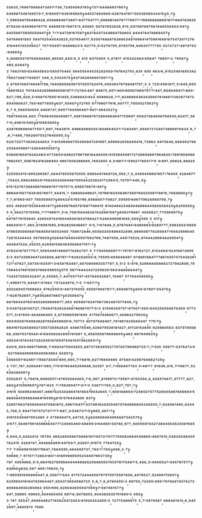 ⁵⁵⁸³⁵·⁷⁴⁸⁶⁷⁰⁶⁸⁸⁴⁷³⁸⁵⁷′⁷³⁶·⁷²⁴⁹⁴⁹⁶³⁷⁸⁵‽⁷³⁷'⁸⁴⁴⁸⁸⁶⁵⁷⁶⁶⁷‽⁶⁴⁸⁹⁸⁷⁵⁴⁶¹⁸⁹⁵⁷³′⁷·⁵′⁶⁹⁴⁹⁷′⁶³⁶¹⁶⁵⁶⁸⁵‽⁴⁴⁵²⁷⁴⁶³⁶⁸⁵'⁴²⁶⁷⁸⁴⁷⁶⁷'⁵⁰⁵³⁸⁹⁸⁵⁴³⁴¹⁵‽⁵:⁷‽⁷:⁵⁹⁶⁵⁸⁴⁷⁹⁵⁴⁶⁶⁴²⁸·⁴⁵⁸⁸⁶⁶⁴⁰⁷³⁸⁰⁷'⁸³⁷⁷⁵³⁷⁷⁷:⁶⁰⁶⁰⁶¹⁴⁰⁷⁸⁷⁷⁷⁰⁶⁷⁷'⁷⁶⁶⁹⁶⁶⁸⁸⁶⁶⁶¹⁸¹⁷′⁶⁸⁴⁷⁶³⁶³⁵⁶⁷⁵⁴³⁵'⁴⁴⁵⁹⁶⁴⁷⁶⁷⁷⁵,⁶⁴⁸⁹⁸¹⁵′⁷⁴⁶⁷⁵'⁵:⁸⁵⁸⁶⁵,⁵⁴⁷⁸⁷⁶⁵³⁸²⁶·⁶¹⁵:⁵⁰⁷⁰⁶⁷⁴⁶⁷⁵⁸⁷⁴⁴⁸⁵⁵⁰⁴⁵³′⁵⁴⁷‽⁸⁴⁵⁵⁸⁶⁷⁵⁶⁹⁵⁰⁵⁰⁸⁴⁷‽⁵,⁷'⁷′⁸⁴⁷²⁶¹⁸⁷⁵⁸⁷‽⁸³⁷⁸⁴³⁷³⁴⁴⁶⁶⁴⁷⁵⁰⁸⁰³,⁸⁴⁴⁴⁷⁸⁴⁷⁴⁸⁶⁸⁴⁵⁷‽⁵⁴⁷⁸⁸⁶⁸¹⁵⁸⁵,⁵⁶⁴⁷⁵³⁵⁴⁴⁵⁴²⁶²⁵:⁵³⁷⁶⁵⁴⁶¹⁷·⁶³⁵⁰⁷⁴⁸⁸⁸⁷⁸³⁸⁶⁵³⁴⁹⁷⁸⁶⁶⁴¹⁴⁷⁵⁶⁶¹⁶⁸⁸¹⁸⁷⁵⁴⁷²⁶¹⁷²⁷⁶⁴¹⁸⁴⁴⁵⁷⁴⁵³⁵⁶⁵²⁷,⁷⁵⁷′⁵⁵⁴⁹⁷'⁸⁴⁸⁶⁶²³′⁵,⁶²⁷⁷⁵:⁵'⁵²⁷⁸⁷⁹⁵·⁸⁷⁸⁵⁷⁹⁶·⁶⁴⁶³⁵⁷⁷⁷⁷⁵⁵,⁵²⁷²⁷³⁷'⁴⁸⁷⁸⁷⁵³′⁴³⁸⁸⁵‽⁵:⁸⁰⁸⁰⁵³⁷⁹⁷⁰⁴⁹⁴⁰⁴⁸⁵·⁸⁶⁵⁴⁵:⁸⁴⁵'⁵:³,⁴¹⁵,⁶³⁷⁹⁴⁵⁵,⁵·⁸⁷⁶¹⁷,⁸¹⁵²⁴²⁴⁸³′⁸⁹⁸⁴⁷,⁷⁶⁶⁹⁷'³,⁷⁶⁵⁸⁷‽⁴⁶⁵·⁶²⁶⁴⁷‽³,⁷⁸⁸³⁷⁸⁵′⁸³⁴⁶⁴⁵⁸⁸³′⁵⁸⁵⁵⁷⁰⁴⁸⁵,⁵⁸⁴⁵⁵⁵⁴⁴⁵³⁵²⁸²⁴⁰³′⁷⁴⁷⁶⁴²⁷⁵⁵:⁸³⁵,⁶⁹⁵,⁶⁶³′⁶·⁸¹⁵²⁵⁸⁸¹⁸⁹⁵³⁴²⁷⁹⁶²⁷³⁸⁸⁷⁷⁴⁵⁸⁵⁷,⁵⁴⁶·⁵·⁵³⁵³⁵⁷⁵‽⁵⁴⁷³⁶²⁶⁹⁸⁶⁸⁷⁴⁹⁷′⁷‽³,⁸⁷⁶⁹⁷⁴⁸⁵⁷⁴⁶⁴⁸¹⁷⁹⁸·⁷⁸⁴⁹⁸⁰⁵⁸⁸⁵⁶⁷⁵⁷⁸⁵⁵⁷⁸²⁴⁷⁶·⁴⁵⁶³⁶³⁷⁶⁷⁸⁸⁴⁸¹⁷⁹⁷:³,³,⁷²⁵′⁴⁹⁸¹⁸¹⁷·⁵'⁸⁴⁵:⁶⁵⁵⁷⁴⁸⁶¹⁶³³,⁷⁰⁷⁴⁴³⁴²⁶⁵⁶⁶⁶⁸⁵⁰⁸¹⁴⁷⁷'⁷²⁷⁴³′⁴⁸⁷,⁶⁴⁸⁷⁵·⁶⁵⁷′⁴⁰⁵′⁶⁰⁵⁰⁷⁸⁶⁰⁷⁹⁷′⁷′⁴⁸⁷·⁶⁰⁸⁰⁴⁹⁴¹⁷'⁸⁸⁵'⁶²⁷:⁷⁹⁶·⁸²⁸·⁵'⁶⁰⁸⁷⁵⁷⁶⁹⁵'⁶¹⁴⁵⁵·⁵³⁶⁸⁸⁴³′⁶²³,⁸⁵⁸⁶⁶²⁸·⁷′⁷:⁸²⁴⁶⁸⁶⁴³⁶³⁴³⁵⁸⁵⁷⁴¹⁴⁸⁶¹⁷²⁶²⁶⁷⁷⁴⁷³⁸⁹⁴⁹⁸⁰⁸³⁷·⁷⁸⁵'⁶⁸⁷⁷⁸⁹⁵‽⁶³⁷·⁵⁰⁴⁰⁷‽⁷²⁷⁶⁵,⁶⁷⁷⁰⁶⁰⁷⁷⁴¹⁶·⁶⁰⁷⁷⁷:⁷⁰⁵⁰⁵²⁷⁹⁸³⁷‽⁸·⁷,⁶·⁵⁶⁸⁵⁵⁰⁸⁵⁵,⁸⁴⁸⁸⁷³⁷·⁶⁹⁵⁷⁷⁸⁴⁵⁶⁰⁴⁸⁷'⁶⁰⁷'⁴⁹⁴³⁵²⁷‽⁷⁶⁸⁷⁵⁴⁸³⁸·⁸⁰³,⁷⁷⁸⁵⁶⁴⁵⁹⁸⁴⁸⁵⁶⁷⁷·⁴⁹⁶¹⁵⁸⁶⁶⁷⁴⁷²⁶⁶⁴⁸⁶³⁶⁴⁷⁷⁵⁹⁶⁰⁷,⁶⁵⁸³⁷³⁸⁴⁸⁵⁸⁷⁶⁸⁵⁴⁵:⁶²⁴¹⁷·⁵⁸⁷'⁵:⁴⁰⁶¹³′⁵⁴⁵‽⁸¹⁵⁴⁶³⁸⁹⁵‽⁴²⁸⁷⁶⁹⁶⁹⁸⁰⁸⁷⁷⁵⁵′⁷:⁶⁰⁷:⁷⁶⁴²⁶¹⁵,⁴⁴⁶⁶⁴⁰⁶⁸⁵³⁵'⁸⁰⁴⁶⁸⁴⁵²⁷'⁷²⁴⁰⁴⁹⁷·⁴⁹⁴⁵⁷²⁷²⁴⁰⁷³⁶⁰⁶⁹⁷⁰⁴³³,⁶·⁷·⁶·⁷′⁴⁸⁶·⁷⁹⁸²⁸⁰⁷⁵⁵²⁷⁶⁴⁵⁸⁹⁵:⁵‽⁶²⁵′⁷²⁵⁷⁷³⁸³⁶²⁸⁴⁸⁵³,⁷'⁸¹⁵⁹⁶⁸⁶⁸⁷⁵⁵³⁶⁰⁸⁴⁷²⁶¹⁶⁶⁷·⁶⁹⁶⁶⁶²⁶⁵⁸⁸⁸⁹⁴¹⁸·⁷³⁶⁶³,⁸⁴⁷⁵⁸⁴⁸·⁶⁸⁸⁴⁶²⁷⁸⁶²⁵³⁸⁴⁵⁹⁶⁰⁷'⁵²⁸⁴⁴⁰⁵⁵⁵⁰⁷‽⁶³⁶⁰⁸¹⁶⁵⁴⁷⁸²⁴²⁴⁶³′⁴⁷⁷³⁸⁵³′⁸⁹⁶²⁵⁷⁶⁶⁷⁹⁸¹⁸⁴⁴⁴⁴⁵⁵'⁸¹⁵⁵⁶⁴⁵⁰⁶¹⁷²⁷²⁶⁶⁵⁸⁶⁶⁷⁹⁶⁴⁶³⁵'⁷⁸⁶¹⁶⁵⁸⁰⁶⁶⁷⁶⁶²⁵⁵⁷·⁵⁰⁶⁷⁶⁵⁴¹⁶³⁸⁶⁴⁹³,⁶⁶⁵⁷⁵⁵⁸²⁶⁶⁸⁹⁵·⁷⁴⁵²⁴⁵⁵,⁸·⁵′⁶⁸⁷′⁷'⁵⁹⁵²⁷⁷⁴⁵⁵⁷⁷′⁵,⁵′⁸⁹⁷·⁴⁰⁸²⁸·⁶⁸⁶²⁵‽⁵²⁵⁵⁶⁵⁴¹⁵'⁸⁹⁵²⁸⁶⁵⁶⁷·⁴⁸⁴⁴⁷⁸⁵⁵⁵⁸⁷⁰⁵⁵⁵,⁶⁰⁶⁵⁴⁴⁷⁴⁸⁸⁷²⁸·⁵⁵⁸·⁷:⁵·⁴³⁶⁹⁴⁵⁶⁶⁸¹⁶⁵⁷'⁷⁶⁴⁰⁵,⁴²⁶⁴⁶⁷⁷:⁷⁵⁴²⁵·⁶⁸⁶²⁴⁶⁶²⁵′⁷⁶⁸²⁸⁵⁴³⁵⁶⁴⁴⁸⁷⁵⁰⁵⁴⁴²⁵³⁸²⁴¹⁷²⁵⁶³′⁵·⁷⁰⁷⁹⁷′⁴⁴⁸·⁵‽⁶¹⁵'⁵²⁷⁶⁷³⁸⁸⁴⁶⁶⁷⁴⁶⁸⁰⁷⁴⁷′⁷⁶⁷⁵⁷′⁵·⁶⁹⁶⁵⁷⁹⁶⁷⁵'⁵⁸⁷‽⁶⁶⁶⁴⁴¹⁵⁵⁷⁷⁴³⁵′⁸⁵⁷⁶⁵⁷⁷·⁴⁴⁴¹⁵·⁷,⁵⁸⁶⁰⁵⁰⁴⁶⁶³⁷:⁷⁴⁷⁶⁶¹⁸²⁵⁵⁸⁴⁶⁷⁵⁸⁵⁷⁶⁴⁵²⁵⁵⁶¹⁷⁸⁶¹⁸·⁷⁰⁸⁴⁶⁰⁵‽⁷‽⁷·⁷:⁶¹⁵⁶⁵′⁴⁵⁷,⁷⁸⁵⁹⁵⁹⁵⁰⁷‽⁸⁹⁴³³′⁵⁷⁶⁵⁷⁶⁶·⁶⁵⁶⁸⁸⁵⁷′⁷⁰⁸²⁷·⁵⁹⁵⁹⁵′⁶⁴⁶⁷⁷⁹⁶²⁸⁹⁸⁰⁷⁵⁶·⁷‽⁸⁹³,⁴⁶⁶³⁸⁷⁵⁵⁵⁹⁴⁴⁶¹⁴⁷⁷‽⁸⁶⁴⁹⁸⁷⁶⁸⁵⁷⁸¹⁸⁶⁷⁷⁴⁹⁴¹⁵,⁶¹⁴⁰⁴⁶⁴²⁵⁴⁸⁹⁴⁴⁸⁶⁶⁸⁴⁴⁵⁸⁵⁸⁵⁸⁴²⁵‽⁶²⁵⁹⁵⁵⁵‽⁵,⁵:⁵⁸⁴²⁷⁵⁷⁰⁵⁹⁸·⁷'⁷⁷⁸⁶⁶¹⁷·⁵'⁸·⁷⁰⁸¹⁵⁰⁴⁴⁸²⁸⁷⁴²⁸⁸⁶¹⁵⁶⁷‽⁶⁰⁸³⁷⁶⁶⁶⁷,⁴⁵⁸⁹⁸²⁷:⁷⁷⁵⁹⁸⁹⁶⁷⁵‽⁶⁴⁷⁶⁷⁷⁶¹⁵⁵⁶⁴⁵,⁴²⁶⁵⁴⁵⁷⁴⁴¹⁶⁰⁴⁴⁵⁰⁸¹⁸⁵⁴⁷⁶⁸⁴²⁷′⁵²⁸⁰⁴⁰⁶⁹⁶¹⁶⁴⁵:⁵⁰⁵‽⁵⁹⁵,⁵,⁴¹⁷‽⁶⁸⁶³⁴¹⁵'⁷·⁴⁰⁵·⁶⁷⁶⁹⁸¹⁵⁶⁵·⁸¹⁶²⁶²⁵⁶⁴⁶⁶⁵⁷,⁵'⁵·⁷′⁶⁷⁸⁴⁸·⁵·⁶⁷⁶⁷⁴⁴⁵'⁶³⁶⁵⁶⁶³′⁶²⁶⁹⁷⁷⁷:⁵⁹⁸²⁸⁵³′⁵⁶⁵⁹⁴⁷⁴⁶⁵⁹⁵⁹⁸⁵⁶⁸⁷⁹⁸⁸⁵⁹⁴¹⁸⁵⁵³⁴⁰⁵,⁷⁵⁸⁶⁷²⁸⁴⁶·⁶⁵⁵⁸⁵³⁵⁰⁴⁰⁶⁴⁵²⁸⁹⁶·⁸⁶⁶⁶⁵⁶⁷⁷⁸²⁸⁹⁸⁴⁷⁷⁴⁰⁴³⁵⁶⁶⁰⁴⁵⁷²⁸¹⁵³⁴⁴⁴⁴³,⁵⁸⁷⁹⁸³⁵‽⁵²⁶⁴⁸⁷⁸⁴⁵⁰⁴⁵⁵⁰⁷⁵⁶²⁷⁶⁶·⁷⁴⁸⁷⁵⁵⁸·⁴⁴⁵′⁷⁵⁵²⁸·⁶⁷⁴⁴⁴²⁶⁰⁶⁴⁸²⁸⁹⁵⁴⁷‽⁴⁰⁴⁸⁴⁷⁴²⁸·⁴⁵⁵⁵⁵:⁸²⁶⁹⁸¹⁵⁸⁶³⁶⁴⁵⁰⁸⁸⁸¹⁷⁸⁷'⁷‽⁴⁷⁸³⁴¹⁸⁷⁶⁷⁷⁷⁵′⁷·⁵⁵⁸⁵⁴⁴⁶¹⁴⁶⁸⁹⁷⁷⁴²⁶²⁷⁰⁷,⁵,⁷′⁷⁹⁴⁵⁸⁶⁸⁹⁷′⁷'⁷⁹⁷⁶⁷'⁸¹⁶²⁷²⁷·⁸¹⁵³⁴⁰⁵′⁵²⁴¹⁸⁶⁷³⁶⁹⁵,⁵'³,⁶³⁷²⁵⁹⁶³⁸⁴⁷²⁴⁵⁸⁰⁸·⁸⁶⁷⁶⁷'⁷′⁸²⁶²⁵²⁶⁵⁵'⁸·⁷⁹⁵⁹⁵′⁴⁹⁴⁰⁴⁶⁴⁶⁷,⁶⁷⁸⁶⁶¹⁸⁶⁴⁷⁷⁷⁴⁶⁷⁴⁵⁵⁷⁵⁷⁵⁴³⁸²⁶¹⁷²⁷'⁴⁷⁸²⁷:⁵⁴⁷³⁵'⁶³⁵⁹⁷'³′⁸⁵⁸⁷⁶³⁴⁸⁷:⁸⁸⁷⁰⁸⁶⁸⁶⁵³⁵⁷⁷⁰⁷·⁵·⁵'³,⁵'⁴⁷⁶·⁵²⁶⁸⁶⁴⁴⁰⁸⁶⁸²⁷²⁷⁹⁴²⁶⁰⁶·⁷⁹⁷⁵⁶⁴⁵³⁷⁴⁶¹⁵⁹⁵⁵⁷⁶⁸⁸⁵⁹⁶⁵⁵‽⁵⁷⁵,⁵⁶⁷⁷⁴⁴⁴³⁴³⁷²⁵⁵⁸³⁵′⁵⁶³′⁸⁸⁸⁸⁸⁸⁴⁴⁷‽⁷³⁴³⁵⁷⁵⁵⁶⁵⁴²⁸⁴⁷:⁸·⁵⁵⁵⁶⁵:⁷·⁴⁴⁷⁰⁵⁷⁷⁴⁷'⁴⁵⁷⁸⁴⁹⁴²⁶⁸⁷·⁷⁴⁴⁶⁷,⁵⁷⁷⁸⁴⁴⁵⁶⁵⁹⁵‽⁷:⁴⁹⁶⁹⁷⁷⁵·⁶⁴⁵⁸⁷'⁵⁷⁴⁶³,⁷⁵⁷²⁴³⁸⁷⁸·⁷'⁵,⁷'⁶⁵⁷′⁷‽⁸⁵⁵²⁸⁹⁴⁵⁷⁵⁶⁶⁸⁰³,⁴⁷⁶²⁵⁵⁵′⁵'⁴⁸⁷³⁷⁴⁵⁵⁵,⁵⁰⁵⁹⁷⁴⁸⁸⁷⁶⁷′⁷:⁴⁵⁸⁹⁸⁷⁵‽⁸⁴⁵'⁶⁷⁸⁹⁷'⁵⁵⁴⁷⁵‽⁷'⁶²⁶⁷⁶²⁶⁹⁷:⁷‽⁸⁵⁶²⁶⁵⁷⁴⁶⁵⁷‽⁵³⁵⁹⁸⁴⁷‽⁸⁸⁷⁸⁶⁴⁴⁴⁷⁶⁵′⁸⁸⁵³⁸⁵⁸⁶⁸⁶⁸⁷⁷·⁸⁶³,⁸⁰⁵⁸⁸⁷⁸³⁴⁷⁵⁶⁷³⁶²⁴⁶⁷⁰⁷⁷⁸⁴⁶·⁷‽⁵′⁵³⁸⁷⁸²⁶¹⁴⁰⁷²⁷·⁷⁹⁴⁸⁴⁷⁶³⁶²⁸³⁶⁸⁷⁶⁸⁶⁶⁷⁴⁷⁷′⁵'⁵,⁸¹⁵⁹⁶³⁵⁹⁷⁵⁷'⁶⁷⁵⁰⁷'⁵⁸⁵'⁶⁴⁵²⁵⁸⁵⁶⁸⁸⁷⁰⁴⁰⁵,⁶⁷⁷³⁵⁷⁷·⁵′⁴⁷⁶⁵⁵'⁴⁰⁴⁸⁸⁶⁴⁰⁵,⁵·⁶⁷⁵⁹⁶⁶⁵⁹⁸¹⁶⁹⁵,⁴¹⁷⁵⁸⁷⁴⁴⁶⁰⁶⁷⁷:⁴⁰⁶⁶⁴²⁷⁹⁶³⁵‽⁶⁹³′⁶⁵⁵⁰⁷⁶⁴⁹⁸³⁶²⁶⁷⁴⁵⁸⁴⁵⁸⁶⁰⁵′⁶·⁷⁰⁷⁷³,⁸⁰⁷⁵⁷⁶⁴⁸⁴⁰⁷·⁷⁴⁷⁴⁶⁷⁸²⁵⁰⁴⁵⁴⁴⁷,⁷⁷⁵′⁷‽⁶⁶⁴¹⁶⁷⁵²⁶⁵⁸⁹⁸³⁷³⁵⁵⁷³⁵⁵⁶²⁸²⁵,⁴⁴⁸⁶⁷⁹⁵⁴⁶·⁴²⁶⁰⁷⁹⁵³⁶¹⁸¹⁴²⁷·⁴¹⁷²⁵′⁶³⁸⁹⁵,⁶²⁵⁶⁶⁹⁵⁰³,⁸³⁷⁵⁷⁸⁵⁰⁸⁶⁸·⁴⁹⁸⁷⁵³⁷⁹⁵⁴⁵'⁴¹⁵⁴⁵⁰⁸²⁸²⁸⁹⁵⁷⁴¹⁴⁸⁷,⁵·⁴⁵⁸⁵⁵⁹⁸⁷⁶⁸⁶⁸⁸⁰⁵‽⁴⁶³,⁶⁶⁷⁶⁴⁹⁶²⁵‽⁴⁰⁵³⁴¹⁴⁷⁴⁴⁴³⁷²⁸²⁴³⁶¹⁸⁷⁶⁹⁴⁷⁵⁴⁸¹⁵⁴⁷⁹⁸²⁸⁹³′⁷‽⁶³³′⁶·⁴⁹³′⁴⁶⁶¹⁷⁸⁶⁰⁶·⁷′⁴⁹⁸³⁴⁷⁵⁰⁴⁵⁸⁵⁵·⁸⁶⁷³⁷³⁶³⁸⁹⁵²⁷⁷⁴⁷⁸⁵⁷⁹⁶⁰⁶⁸⁷²⁵'⁷:⁷′⁵³⁵,⁵⁵⁶⁷⁷'⁵³⁷⁶⁴⁷³′⁵,⁸²⁷⁵⁸⁰⁴⁰⁶⁰⁶⁵⁶⁴⁸⁵⁸³⁶⁸³,⁸²⁸⁵⁷‽⁵⁵⁸⁸⁵⁹⁷′⁶²⁴⁶⁷'⁷⁹⁵⁸⁷³⁵⁴⁵'⁶⁹⁵·⁶⁹⁵·⁷′⁷⁸⁸¹⁶·⁸²⁷⁷⁶⁹⁴⁹⁴⁶⁵,⁴⁷⁵⁸⁵′⁴²⁵⁶⁷⁰⁴⁸⁸²⁷²⁵‽³,⁷³⁷·⁷⁴⁷·⁴²⁶⁵⁴⁴⁷'⁵⁶⁵:⁷⁷⁵′⁶⁷⁶⁸⁴⁴⁵²⁵⁰⁶⁴⁶·⁵²⁵⁵⁷,³′⁷·⁷′⁴⁵⁸⁴⁵⁷⁷⁸³,⁵'⁴⁸⁷′⁷,⁸¹⁸³⁶·⁸¹⁵·⁷′⁷⁶⁸⁷⁷·⁵²⁶³⁸³⁸⁸⁵⁶⁷‽⁵⁵⁵²⁶³⁷,⁵:⁷⁶⁸¹⁸·⁶⁰⁶⁰⁵⁵⁷'⁴⁷⁶⁵⁵⁰⁸⁴⁴⁰⁵:⁷′⁶·⁵⁶⁷·⁸¹⁵⁹⁶⁷⁵'⁷⁹⁵⁶⁷'⁴⁷⁴⁵⁵⁵⁶·⁸·⁴⁵⁸⁵⁷⁶⁸¹⁷·⁴⁷⁷⁷⁷·⁸²⁷·⁸⁸⁵‽⁴¹⁵⁵⁶⁹⁶⁹⁷‽⁷⁴⁷'⁸²⁵,⁷'⁷⁵⁶³⁶⁹⁴⁷⁷′³′⁷′³,⁵³⁸⁷⁷′⁷⁸⁵:⁵:⁸²⁷:⁷⁹⁷:⁷‽³′⁶¹⁵,⁵⁰⁴⁹⁶³⁴⁶⁴⁰⁷:⁸⁶⁶⁷⁵²⁵³⁴²⁶⁶⁴⁷⁴¹⁵⁸⁴⁷⁶⁰⁴²⁶⁴⁵,⁷:⁶⁵⁶¹⁸⁸⁶⁹³′⁷²⁵⁶⁵³⁷⁵⁷⁷⁵²⁶⁰⁵⁵⁸⁶⁷⁴⁵⁶⁶⁹³′⁵⁸⁶⁸⁵⁸⁴⁵⁵⁵⁶⁸⁴⁰⁸⁴⁷⁴⁵⁹⁵‽⁸¹⁵′⁵⁷⁶⁴⁴³⁸⁰⁵,⁸³⁷‽⁵²⁶⁵⁷⁰⁶³⁷⁶⁵⁹⁵⁶⁴⁵⁴⁷⁵⁹⁸¹⁶⁷⁵·⁴⁹⁶¹⁷⁴⁴¹⁷'⁵³⁷⁰⁶¹⁶³⁴³⁵⁵⁴⁰⁷⁵⁷⁶⁴⁶⁶⁹⁸⁰⁵³⁴⁵⁵⁵⁵:⁷:⁶³⁴⁹⁸¹⁴⁶⁵·⁸³⁴⁴⁵·⁷⁸⁶·⁵,⁶⁹⁴⁷⁷⁰⁷⁵⁷²⁷³⁷′⁷′⁷'⁶⁸⁷·³′⁵⁴⁶⁷³′⁷′⁵‽⁶⁶⁵·⁴⁰⁷'⁷‽⁴¹⁶¹⁵⁵⁴⁹⁴⁶⁷⁹⁵²⁴⁶⁵,³,⁴⁷⁵⁶⁴⁸⁴⁷⁵·⁴⁴⁷³⁵·⁵‽⁸²⁸⁶⁸⁹⁴⁰⁴⁹⁶⁸⁸⁸⁷³⁴²⁵⁷⁵‽³′⁶⁷⁷:⁵⁸⁴⁶⁷⁹⁶¹⁴⁵⁶⁶⁸⁸⁴⁵⁷⁷⁷²⁴⁵⁸⁵⁴⁶⁵′⁴⁸⁸⁹⁵′³′⁶⁴⁴⁶⁵'⁵⁸⁷⁴⁸·⁶⁷⁷·⁴⁰⁵⁹⁵⁹⁷⁴⁴²⁷³⁸⁰⁴⁵⁸³⁵²⁵⁵⁸¹⁶⁸⁵‽⁶·⁶⁴⁵:⁵:⁸²⁶²⁴¹³,⁷⁶⁷⁹³,⁴⁶⁵²⁸⁸⁵⁵⁸⁰⁷⁰⁸⁸⁶¹⁸¹⁷⁰⁵⁷³′⁷⁰⁷⁷⁷⁹⁴⁰⁸²⁸⁶⁴⁵⁴⁸⁸⁶⁵'⁴⁶⁸⁷⁴¹⁵:⁵³⁶²⁵⁰⁴⁶⁴⁵⁵⁷⁴²⁴¹⁵,⁴²⁸⁸⁷⁸⁷·⁴⁹⁴⁸⁸⁸⁸⁶⁵′⁴⁴⁷⁰³′⁷·⁸³⁸⁰⁷:⁶¹⁶⁷⁵,⁷⁷⁸⁴⁷²⁵‽⁷′⁷,⁷′⁸⁰⁸⁹⁶¹⁵⁹⁶¹⁷⁹⁶⁴⁷:⁷⁸⁶⁴⁵⁹⁵:⁴⁶⁴⁸⁵⁹⁷³⁷·⁷⁶³′⁷'⁷⁸⁵‽⁵⁸⁶·³,⁷‽⁵⁸⁶⁸⁶·⁷,⁶¹⁷⁴⁷'⁷²⁸⁸³′⁸⁰⁷'⁴¹⁸⁹⁵⁶⁶⁹⁵⁹⁵²⁵⁴⁸⁰⁷⁶⁶³⁷³⁵‽⁷⁸⁷,⁴⁵⁵⁴⁶⁶⁸·⁵'⁵:⁶⁶⁴¹⁶²⁷⁹⁵⁹⁶⁸⁴⁴⁴⁴⁴⁶⁸⁸⁵²⁵⁸⁸⁶⁵⁵⁵⁷⁴⁵⁵⁷⁶¹⁷⁵⁴⁸⁷′⁵·⁴⁸⁸·⁵'⁴⁵⁴⁰⁵²⁷'⁵⁴⁵⁷⁶⁷⁵⁷⁷‽⁸³⁶⁶⁵‽⁶²⁶·⁵⁸⁷,⁸⁹⁵'⁷⁰⁶³⁵:⁷‽⁷'⁶⁶⁵⁹⁸¹⁶⁵⁸⁸⁶⁰⁴⁴⁷:⁶·⁵⁰⁸⁷⁷′⁸⁴³,⁸¹⁷⁵⁷²⁴⁴⁴⁹⁵⁸⁷⁹⁷⁵⁷⁹⁵⁷⁵⁵⁸⁷⁸⁰⁸·⁴⁰⁷⁶⁵²⁷·⁵²⁴⁰⁶¹⁷⁰⁸⁵⁷‽⁶²⁵⁹⁶⁹⁴¹⁶¹⁸⁴⁷⁴⁵⁹⁶⁴⁴⁸⁷·⁸⁹⁴³⁷³⁶⁵⁴⁹⁸⁸⁷²⁵,⁵·⁶·⁷:⁸·⁸⁷⁸⁵⁴⁵⁵'³,⁶⁹⁷⁵⁵:⁷²⁴⁰⁵'⁸⁹⁵′⁷⁶⁷⁴⁸⁸⁷⁸⁵⁷⁴²⁷³⁸⁰⁶⁸⁸⁴⁶⁵⁸²⁶⁵⁶⁸³,⁸⁵⁵′⁶⁹⁸·⁸²⁶⁰⁴³⁸⁵⁵⁹⁴⁷⁵⁶⁵‽⁷′⁴⁸⁷⁸⁶¹⁵⁷⁷‽⁸⁴⁷·⁵⁰⁶⁶⁵,⁴⁹⁶⁸⁵:⁵⁰⁴⁴⁸⁵⁴⁰⁵,⁶⁶⁷′⁸·⁶⁴⁷⁸⁸⁵⁵·⁴⁰⁴³⁸⁵⁸³⁵⁷⁴¹⁸⁶⁵′³,⁴⁹⁵‽³,⁷⁴⁷,⁵⁵⁵³⁷·⁴⁹⁴⁶⁴⁴⁶²⁷⁷⁴⁵⁸²⁵⁴⁷²⁸⁵³′⁴¹⁵⁰⁴³⁵³⁴⁵⁵'³,⁷²⁷⁷⁵⁴⁶⁰⁶⁷⁵,⁵·⁷'⁵⁹⁷⁹⁵⁸⁷,⁸⁶⁶⁴⁸¹⁴¹⁵:⁶·⁸⁴⁵²⁶⁹⁷:⁴⁶⁸⁵⁸¹³,⁷⁶⁸⁰
